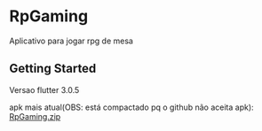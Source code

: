 # RpGaming

Aplicativo para jogar rpg de mesa

## Getting Started

Versao flutter 3.0.5

apk mais atual(OBS: está compactado pq o github não aceita apk): 
[RpGaming.zip](https://github.com/GuilhermeZety/RpGaming/files/9230342/RpGaming.zip)
